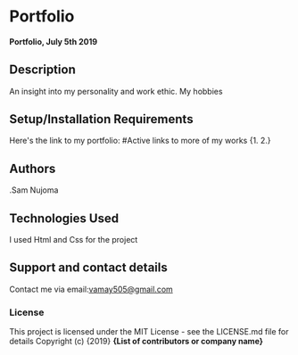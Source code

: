 # Portfolio
#### Portfolio, July 5th 2019
## Description
An insight into my personality and work ethic. My hobbies 
## Setup/Installation Requirements
Here's the link to my portfolio:
#Active links to more of my works
{1.
2.}
## Authors
  .Sam Nujoma

## Technologies Used
I used Html and Css for the project
## Support and contact details
Contact me via email:vamay505@gmail.com
### License
This project is licensed under the MIT License - see the LICENSE.md file for details
Copyright (c) {2019} **{List of contributors or company name}**
  